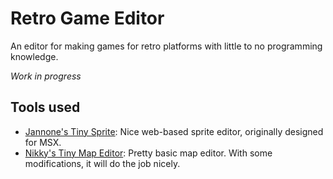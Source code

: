 # Retro Game Editor

An editor for making games for retro platforms with little to no programming knowledge.

*Work in progress*

## Tools used

* [Jannone's Tiny Sprite](http://sourceforge.net/projects/tinysprite/): Nice web-based sprite editor, originally designed for MSX.
* [Nikky's Tiny Map Editor](https://github.com/nikki/tinyMapEditor/): Pretty basic map editor. With some modifications, it will do the job nicely.
